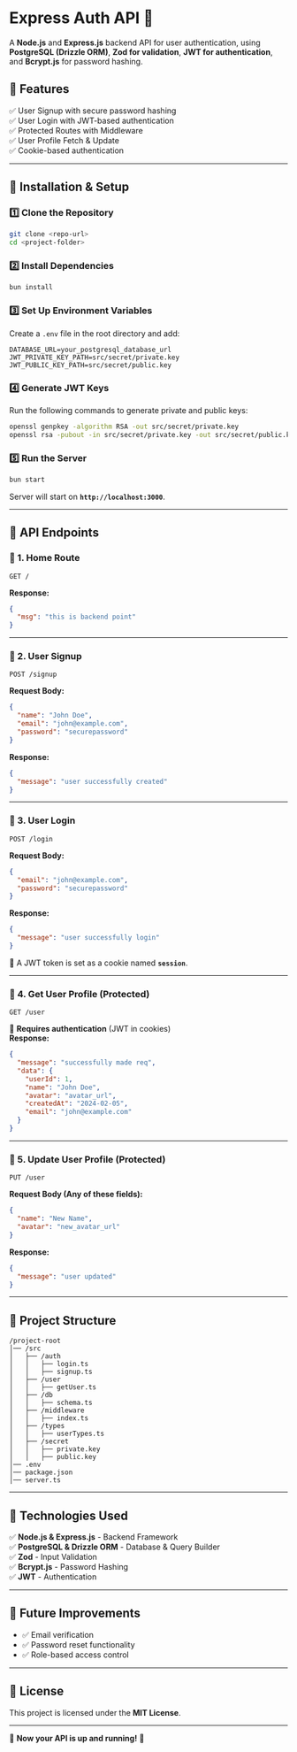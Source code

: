 # **Express Auth API** 🚀

A **Node.js** and **Express.js** backend API for user authentication, using **PostgreSQL (Drizzle ORM)**, **Zod for validation**, **JWT for authentication**, and **Bcrypt.js** for password hashing.

## **📌 Features**
✅ User Signup with secure password hashing  
✅ User Login with JWT-based authentication  
✅ Protected Routes with Middleware  
✅ User Profile Fetch & Update  
✅ Cookie-based authentication  

---

## **🚀 Installation & Setup**
### **1️⃣ Clone the Repository**
```sh
git clone <repo-url>
cd <project-folder>
```

### **2️⃣ Install Dependencies**
```sh
bun install
```

### **3️⃣ Set Up Environment Variables**
Create a `.env` file in the root directory and add:

```
DATABASE_URL=your_postgresql_database_url
JWT_PRIVATE_KEY_PATH=src/secret/private.key
JWT_PUBLIC_KEY_PATH=src/secret/public.key
```

### **4️⃣ Generate JWT Keys**
Run the following commands to generate private and public keys:
```sh
openssl genpkey -algorithm RSA -out src/secret/private.key
openssl rsa -pubout -in src/secret/private.key -out src/secret/public.key
```

### **5️⃣ Run the Server**
```sh
bun start
```
Server will start on **`http://localhost:3000`**.

---

## **📌 API Endpoints**
### **🔹 1. Home Route**
```http
GET /
```
**Response:**
```json
{
  "msg": "this is backend point"
}
```

---

### **🔹 2. User Signup**
```http
POST /signup
```
**Request Body:**
```json
{
  "name": "John Doe",
  "email": "john@example.com",
  "password": "securepassword"
}
```
**Response:**
```json
{
  "message": "user successfully created"
}
```

---

### **🔹 3. User Login**
```http
POST /login
```
**Request Body:**
```json
{
  "email": "john@example.com",
  "password": "securepassword"
}
```
**Response:**
```json
{
  "message": "user successfully login"
}
```
🔹 A JWT token is set as a cookie named **`session`**.

---

### **🔹 4. Get User Profile (Protected)**
```http
GET /user
```
🔐 **Requires authentication** (JWT in cookies)  
**Response:**
```json
{
  "message": "successfully made req",
  "data": {
    "userId": 1,
    "name": "John Doe",
    "avatar": "avatar_url",
    "createdAt": "2024-02-05",
    "email": "john@example.com"
  }
}
```

---

### **🔹 5. Update User Profile (Protected)**
```http
PUT /user
```
**Request Body (Any of these fields):**
```json
{
  "name": "New Name",
  "avatar": "new_avatar_url"
}
```
**Response:**
```json
{
  "message": "user updated"
}
```

---

## **📌 Project Structure**
```
/project-root
│── /src
│   ├── /auth
│   │   ├── login.ts
│   │   ├── signup.ts
│   ├── /user
│   │   ├── getUser.ts
│   ├── /db
│   │   ├── schema.ts
│   ├── /middleware
│   │   ├── index.ts
│   ├── /types
│   │   ├── userTypes.ts
│   ├── /secret
│   │   ├── private.key
│   │   ├── public.key
│── .env
│── package.json
│── server.ts
```

---

## **📌 Technologies Used**
✅ **Node.js & Express.js** - Backend Framework  
✅ **PostgreSQL & Drizzle ORM** - Database & Query Builder  
✅ **Zod** - Input Validation  
✅ **Bcrypt.js** - Password Hashing  
✅ **JWT** - Authentication  

---

## **📌 Future Improvements**
- ✅ Email verification  
- ✅ Password reset functionality  
- ✅ Role-based access control  

---

## **📌 License**
This project is licensed under the **MIT License**.

---

🎉 **Now your API is up and running!** 🚀
